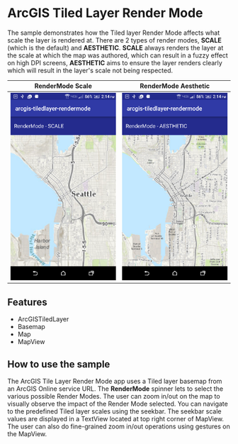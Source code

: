 # ArcGIS Tiled Layer Render Mode

The sample demonstrates how the Tiled layer Render Mode affects what scale the layer is rendered at. There are 2 types of render modes, **SCALE** (which is the default) and **AESTHETIC**. **SCALE** always renders the layer at the scale at which the map was authored, which can result in a fuzzy effect on high DPI screens, **AESTHETIC** aims to ensure the layer renders clearly which will result in the layer's scale not being respected.


|  RenderMode Scale                                        |  RenderMode Aesthetic                                       |
|:--------------------------------------------------------:|:-----------------------------------------------------------:|
| ![RenderMode App](arcgis-tiledlayer-rendermode-scale.png)|![RenderMode App](arcgis-tiledlayer-rendermode-aesthetic.png)|

## Features
* ArcGISTiledLayer
* Basemap
* Map
* MapView

## How to use the sample
The ArcGIS Tile Layer Render Mode app uses a Tiled layer basemap from an ArcGIS Online service URL. The **RenderMode** spinner lets to select the various possible Render Modes. The user can zoom in/out on the map to visually observe the impact of the Render Mode selected. You can navigate to the predefined Tiled layer scales using the seekbar. The seekbar scale values are displayed in a TextView located at top right corner of MapView. The user can also do fine-grained zoom in/out operations using gestures on the MapView. 


